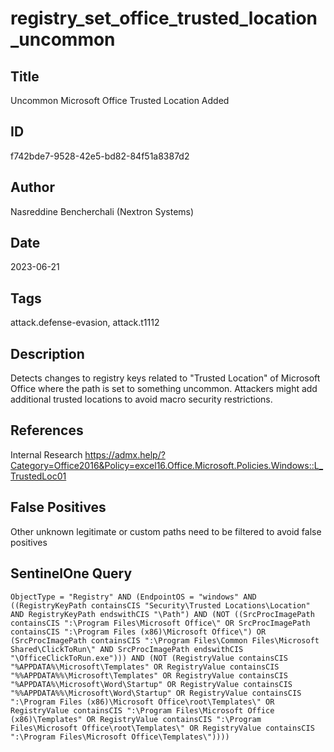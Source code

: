 # registry_set_office_trusted_location_uncommon

## Title
Uncommon Microsoft Office Trusted Location Added

## ID
f742bde7-9528-42e5-bd82-84f51a8387d2

## Author
Nasreddine Bencherchali (Nextron Systems)

## Date
2023-06-21

## Tags
attack.defense-evasion, attack.t1112

## Description
Detects changes to registry keys related to "Trusted Location" of Microsoft Office where the path is set to something uncommon. Attackers might add additional trusted locations to avoid macro security restrictions.

## References
Internal Research
https://admx.help/?Category=Office2016&Policy=excel16.Office.Microsoft.Policies.Windows::L_TrustedLoc01

## False Positives
Other unknown legitimate or custom paths need to be filtered to avoid false positives

## SentinelOne Query
```
ObjectType = "Registry" AND (EndpointOS = "windows" AND ((RegistryKeyPath containsCIS "Security\Trusted Locations\Location" AND RegistryKeyPath endswithCIS "\Path") AND (NOT ((SrcProcImagePath containsCIS ":\Program Files\Microsoft Office\" OR SrcProcImagePath containsCIS ":\Program Files (x86)\Microsoft Office\") OR (SrcProcImagePath containsCIS ":\Program Files\Common Files\Microsoft Shared\ClickToRun\" AND SrcProcImagePath endswithCIS "\OfficeClickToRun.exe"))) AND (NOT (RegistryValue containsCIS "%APPDATA%\Microsoft\Templates" OR RegistryValue containsCIS "%%APPDATA%%\Microsoft\Templates" OR RegistryValue containsCIS "%APPDATA%\Microsoft\Word\Startup" OR RegistryValue containsCIS "%%APPDATA%%\Microsoft\Word\Startup" OR RegistryValue containsCIS ":\Program Files (x86)\Microsoft Office\root\Templates\" OR RegistryValue containsCIS ":\Program Files\Microsoft Office (x86)\Templates" OR RegistryValue containsCIS ":\Program Files\Microsoft Office\root\Templates\" OR RegistryValue containsCIS ":\Program Files\Microsoft Office\Templates\"))))

```